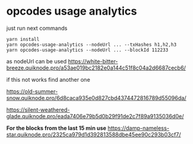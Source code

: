 # opcodes usage analytics
just run next commands


```
yarn install
yarn opcodes-usage-analytics --nodeUrl ... --txHashes h1,h2,h3
yarn opcodes-usage-analytics --nodeUrl ... --blockId 112233
```


as nodeUrl can be used https://white-bitter-breeze.quiknode.pro/a53ae019bc2182e0a144c51f8c04a2d6687cecb6/

if this not works find another one

https://old-summer-snow.quiknode.pro/6d8caca935e0d827cbd4374472816789d55096da/

https://silent-weathered-glade.quiknode.pro/eada7406e79b5d0b29f91de2c7f89a9135036d0e/

**For the blocks from the last 15 min use** https://damp-nameless-star.quiknode.pro/2325ca979d1d392813588dbe45ee90c293b03cf7/
